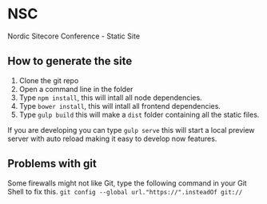 # NSC
Nordic Sitecore Conference - Static Site

## How to generate the site

1. Clone the git repo
2. Open a command line in the folder
3. Type `npm install`, this will intall all node dependencies.
4. Type `bower install`, this will intall all frontend dependencies.
5. Type `gulp build` this will make a `dist` folder containing all the static files.

If you are developing you can type `gulp serve` this will start a local preview server with auto reload making it easy to develop now features.

## Problems with git
Some firewalls might not like Git, type the following command in your Git Shell to fix this.
`git config --global url."https://".insteadOf git://`